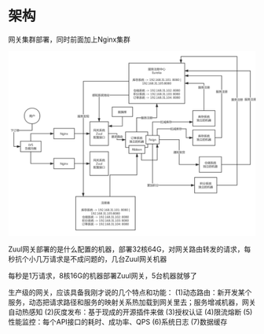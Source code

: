 # 架构
网关集群部署，同时前面加上Nginx集群

![gateway-high-concurrency](gateway-high-concurrency.png)


Zuul网关部署的是什么配置的机器，部署32核64G，对网关路由转发的请求，每秒抗个小几万请求是不成问题的，几台Zuul网关机器

每秒是1万请求，8核16G的机器部署Zuul网关，5台机器就够了

生产级的网关，应该具备我刚才说的几个特点和功能：
(1)动态路由：新开发某个服务，动态把请求路径和服务的映射关系热加载到网关里去；服务增减机器，网关自动热感知
(2)灰度发布：基于现成的开源插件来做
(3)授权认证
(4)限流熔断
(5)性能监控：每个API接口的耗时、成功率、QPS
(6)系统日志
(7)数据缓存